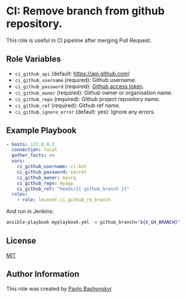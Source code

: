 # CI: Remove branch from github repository.

This role is useful in CI pipeline after merging Pull Request.

## Role Variables

- `ci_github_api` (default: https://api.github.com)
- `ci_github_username` (required): Github username.
- `ci_github_password` (required): [Github access token](https://help.github.com/articles/creating-a-personal-access-token-for-the-command-line/).
- `ci_github_owner` (required): Github owner or organisation name.
- `ci_github_repo` (required): Github project repository name.
- `ci_github_ref` (required): Github ref name.
- `ci_github_ignore_error` (default: yes): Ignore any errors.

## Example Playbook

```yaml
- hosts: 127.0.0.1
  connection: local
  gather_facts: no
  vars:
    ci_github_username: ci-bot
    ci_github_password: secret
    ci_github_owner: myorg
    ci_github_repo: myapp
    ci_github_ref: "heads/{{ github_branch }}"
  roles:
    - role: levonet.ci_github_rm_branch
```

And run in Jenkins:

```bash
ansible-playbook myplaybook.yml -e github_branch="${X_GH_BRANCH}"
```

## License

[MIT](https://opensource.org/licenses/MIT)

## Author Information

This role was created by [Pavlo Bashynskyi](https://github.com/levonet)
